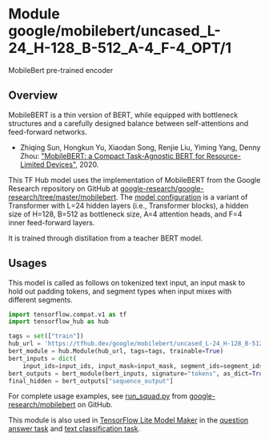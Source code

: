 # Module google/mobilebert/uncased_L-24_H-128_B-512_A-4_F-4_OPT/1

MobileBert pre-trained encoder

<!-- module-type: text-classification -->
<!-- fine-tunable: true -->
<!-- format: hub -->
<!-- language: en -->
<!-- network-architecture: MobileBert uncased_L-24_H-128_B-512_A-4_F-4_OPT -->
<!-- dataset: Wikipedia and BooksCorpus -->

## Overview

MobileBERT is a thin version of BERT, while equipped with bottleneck structures
and a carefully designed balance between self-attentions and feed-forward
networks.

*   Zhiqing Sun, Hongkun Yu, Xiaodan Song, Renjie Liu, Yiming Yang, Denny Zhou:
    ["MobileBERT: a Compact Task-Agnostic BERT for Resource-Limited Devices"](https://arxiv.org/abs/2004.02984), 2020.

This TF Hub model uses the implementation of MobileBERT from the Google Research
repository on GitHub at
[google-research/google-research/tree/master/mobilebert](https://github.com/google-research/google-research/tree/master/mobilebert).
The
[model configuration](https://github.com/google-research/google-research/blob/master/mobilebert/config/uncased_L-24_H-128_B-512_A-4_F-4_OPT.json)
is a variant of Transformer with L=24 hidden layers (i.e., Transformer blocks),
a hidden size of H=128, B=512 as bottleneck size, A=4 attention heads, and F=4
inner feed-forward layers.

It is trained through distillation from a teacher BERT model.

## Usages

This model is called as follows on tokenized text input, an input mask to hold
out padding tokens, and segment types when input mixes with different segments.

```python
import tensorflow.compat.v1 as tf
import tensorflow_hub as hub

tags = set(["train"])
hub_url = 'https://tfhub.dev/google/mobilebert/uncased_L-24_H-128_B-512_A-4_F-4_OPT/1'
bert_module = hub.Module(hub_url, tags=tags, trainable=True)
bert_inputs = dict(
    input_ids=input_ids, input_mask=input_mask, segment_ids=segment_ids)
bert_outputs = bert_module(bert_inputs, signature="tokens", as_dict=True)
final_hidden = bert_outputs["sequence_output"]
```

For complete usage examples, see
[run_squad.py](https://github.com/google-research/google-research/tree/master/mobilebert/run_squad.py)
from
[google-research/mobilebert](https://github.com/google-research/google-research/tree/master/mobilebert)
on GitHub.

This module is also used in
[TensorFlow Lite Model Maker](https://www.tensorflow.org/lite/guide/model_maker)
in the
[question answer task](https://www.tensorflow.org/lite/tutorials/model_maker_question_answer)
and
[text classification task](https://www.tensorflow.org/lite/tutorials/model_maker_text_classification).
